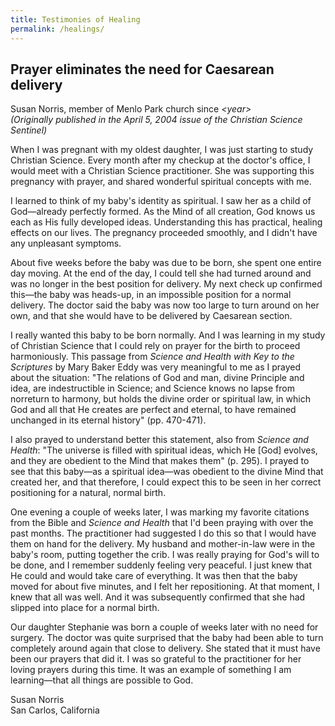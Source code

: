 ```yaml
---
title: Testimonies of Healing
permalink: /healings/
---
```


<div markdown="1">

<article markdown="1">

# Prayer eliminates the need for Caesarean delivery

Susan Norris, member of Menlo Park church since *&lt;year&gt;*<br>
*(Originally published in the April 5, 2004 issue of the Christian Science Sentinel)*

When I was pregnant with my oldest daughter, I was just starting to study
Christian Science. Every month after my checkup at the doctor's office, I would
meet with a Christian Science practitioner. She was supporting this pregnancy
with prayer, and shared wonderful spiritual concepts with me.

I learned to think of my baby's identity as spiritual. I saw her as a child of
God—already perfectly formed. As the Mind of all creation, God knows us each as
His fully developed ideas. Understanding this has practical, healing effects on
our lives. The pregnancy proceeded smoothly, and I didn't have any unpleasant
symptoms.

About five weeks before the baby was due to be born, she spent one entire day
moving. At the end of the day, I could tell she had turned around and was no
longer in the best position for delivery. My next check up confirmed this—the
baby was heads-up, in an impossible position for a normal delivery. The doctor
said the baby was now too large to turn around on her own, and that she would
have to be delivered by Caesarean section.

I really wanted this baby to be born normally. And I was learning in my study of
Christian Science that I could rely on prayer for the birth to proceed
harmoniously. This passage from *Science and Health with Key to the Scriptures*
by Mary Baker Eddy was very meaningful to me as I prayed about the situation:
"The relations of God and man, divine Principle and idea, are indestructible in
Science; and Science knows no lapse from norreturn to harmony, but holds the
divine order or spiritual law, in which God and all that He creates are perfect
and eternal, to have remained unchanged in its eternal history" (pp. 470-471).

I also prayed to understand better this statement, also from *Science and
Health*: "The universe is filled with spiritual ideas, which He [God] evolves,
and they are obedient to the Mind that makes them" (p. 295). I prayed to see
that this baby—as a spiritual idea—was obedient to the divine Mind that created
her, and that therefore, I could expect this to be seen in her correct
positioning for a natural, normal birth.

One evening a couple of weeks later, I was marking my favorite citations from
the Bible and *Science and Health* that I'd been praying with over the past
months. The practitioner had suggested I do this so that I would have them on
hand for the delivery. My husband and mother-in-law were in the baby's room,
putting together the crib. I was really praying for God's will to be done, and I
remember suddenly feeling very peaceful. I just knew that He could and would
take care of everything. It was then that the baby moved for about five minutes,
and I felt her repositioning. At that moment, I knew that all was well. And it
was subsequently confirmed that she had slipped into place for a normal birth.

Our daughter Stephanie was born a couple of weeks later with no need for
surgery. The doctor was quite surprised that the baby had been able to turn
completely around again that close to delivery. She stated that it must have
been our prayers that did it. I was so grateful to the practitioner for her
loving prayers during this time. It was an example of something I am
learning—that all things are possible to God.

Susan Norris<br>
San Carlos, California

</article>

</div>
